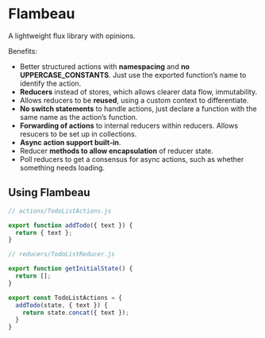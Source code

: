 # Flambeau
A lightweight flux library with opinions.

Benefits:
- Better structured actions with **namespacing** and **no UPPERCASE_CONSTANTS**.
Just use the exported function’s name to identify the action.
- **Reducers** instead of stores, which allows clearer data flow, immutability.
- Allows reducers to be **reused**, using a custom context to differentiate.
- **No switch statements** to handle actions, just declare a function with the same name as the action’s function.
- **Forwarding of actions** to internal reducers within reducers. Allows resucers to be set up in collections.
- **Async action support built-in**.
- Reducer **methods to allow encapsulation** of reducer state.
- Poll reducers to get a consensus for async actions, such as whether something needs loading.

## Using Flambeau

```javascript
// actions/TodoListActions.js

export function addTodo({ text }) {
  return { text };
}
```

```javascript
// reducers/TodoListReducer.js

export function getInitialState() {
  return [];
}

export const TodoListActions = {
  addTodo(state, { text }) {
    return state.concat({ text });
  }
}
```
